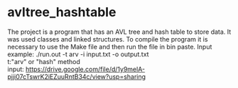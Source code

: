 # avltree_hashtable

The project is a program that has an AVL tree and  hash table to store data. It was used classes and linked structures. To compile the program it is necessary to use the Make file and then run the file in bin paste. Input example: ./run.out -t arv -i input.txt -o output.txt
<br>t:"arv" or "hash" method
<br>input: https://drive.google.com/file/d/1y9melA-pjji07cTswrK2iEZuuRntB34c/view?usp=sharing
